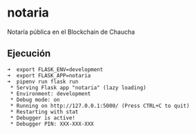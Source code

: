 # notaria
Notaría pública en el Blockchain de Chaucha

## Ejecución

```
➜  export FLASK_ENV=development
➜  export FLASK_APP=notaria
➜  pipenv run flask run
 * Serving Flask app "notaria" (lazy loading)
 * Environment: development
 * Debug mode: on
 * Running on http://127.0.0.1:5000/ (Press CTRL+C to quit)
 * Restarting with stat
 * Debugger is active!
 * Debugger PIN: XXX-XXX-XXX
```